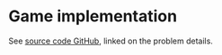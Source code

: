# Game implementation

See [source code GitHub](https://github.com/CodinGame/FallChallenge2023-SeabedSecurity/blob/main/src/test/java/Fall2023Main.java), linked on the problem details.